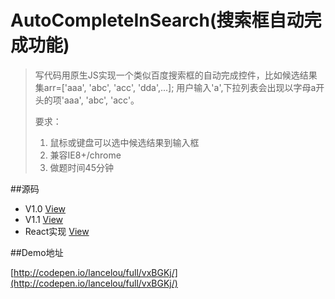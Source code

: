 # AutoCompleteInSearch(搜索框自动完成功能)

> 写代码用原生JS实现一个类似百度搜索框的自动完成控件，比如候选结果集arr=['aaa', 'abc', 'acc', 'dda',...]; 用户输入'a',下拉列表会出现以字母a开头的项'aaa', 'abc', 'acc'。
> 
> 要求：
> 
> 1. 鼠标或键盘可以选中候选结果到输入框> 2. 兼容IE8+/chrome> 3. 做题时间45分钟

##源码

* V1.0 [View](./v1.0)
* V1.1 [View](./v1.1)
* React实现 [View](./achieveWithReact)

##Demo地址

[http://codepen.io/lancelou/full/vxBGKj/](http://codepen.io/lancelou/full/vxBGKj/)


